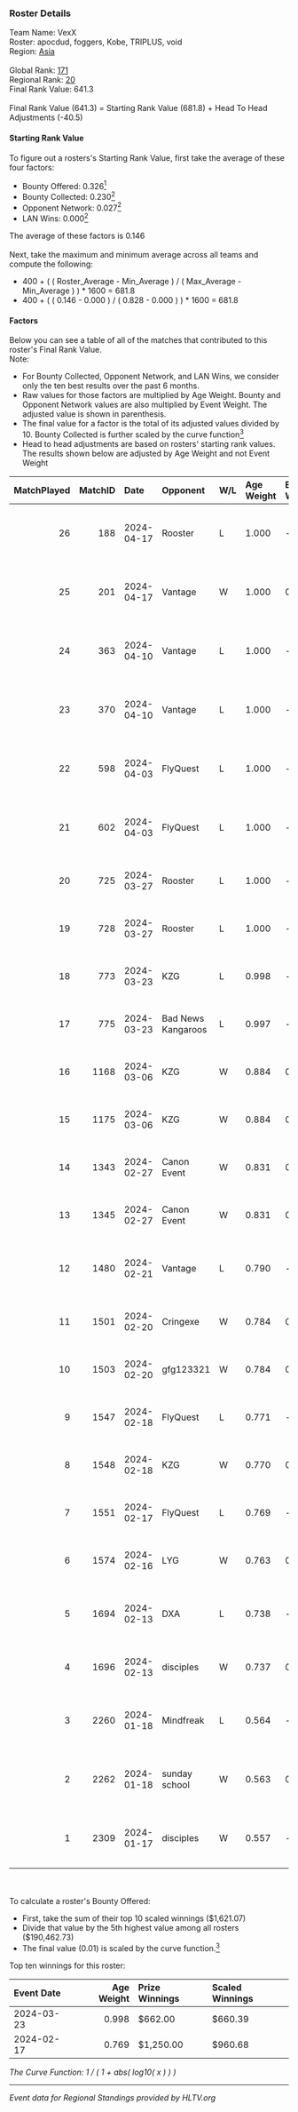 ### Roster Details<br />
Team Name: VexX<br />
Roster: apocdud, foggers, Kobe, TRIPLUS, void<br />
Region: [Asia]( ../standings_asia.md)<br />
<br />
Global Rank: [171](../standings_global.md)<br />
Regional Rank: [20]( ../standings_asia.md)<br />
Final Rank Value:  641.3<br />
<br />
Final Rank Value (641.3) = Starting Rank Value (681.8) + Head To Head Adjustments (-40.5)<br />

#### Starting Rank Value<br />
To figure out a rosters's Starting Rank Value, first take the average of these four factors:<br />
- Bounty Offered: 0.326[<sup>1</sup>](#table2)
- Bounty Collected: 0.230[<sup>2</sup>](#table1)
- Opponent Network: 0.027[<sup>2</sup>](#table1)
- LAN Wins: 0.000[<sup>2</sup>](#table1)

The average of these factors is 0.146<br />
<br />
Next, take the maximum and minimum average across all teams and compute the following:<br />
- 400 + ( ( Roster_Average - Min_Average ) / ( Max_Average - Min_Average ) ) * 1600 = 681.8
- 400 + ( ( 0.146 - 0.000 ) / ( 0.828 - 0.000 ) ) * 1600 = 681.8


#### Factors<br />
Below you can see a table of all of the matches that contributed to this roster's Final Rank Value.<br />
Note:<br />

- For Bounty Collected, Opponent Network, and LAN Wins, we consider only the ten best results over the past 6 months.
- Raw values for those factors are multiplied by Age Weight. Bounty and Opponent Network values are also multiplied by Event Weight. The adjusted value is shown in parenthesis.
- The final value for a factor is the total of its adjusted values divided by 10. Bounty Collected is further scaled by the curve function[<sup>3</sup>](#curveFunction)
- Head to head adjustments are based on rosters' starting rank values. The results shown below are adjusted by Age Weight and not Event Weight
<span id="table1"></span><br />


| MatchPlayed | MatchID | Date       | Opponent           | W/L | Age Weight | Event Weight | Bounty Collected | Opponent Network | LAN Wins  | H2H Adjustment | Participating Roster                        |
| -: | -: | :- | :- | :- | :- | :- | :- | :- | :- | -: | :- |
|          26 |     188 | 2024-04-17 | Rooster            | L   | 1.000      | -            | -                | -                | -         |          -8.21 | apocdud, foggers, Kobe, TRIPLUS, void       |
|          25 |     201 | 2024-04-17 | Vantage            | W   | 1.000      | 0.143        | 0.000 (0.000)    | 0.383 (0.055)    | 0 (0.000) |          15.93 | apocdud, foggers, Kobe, TRIPLUS, void       |
|          24 |     363 | 2024-04-10 | Vantage            | L   | 1.000      | -            | -                | -                | -         |         -15.56 | apocdud, foggers, Kobe, TRIPLUS, void       |
|          23 |     370 | 2024-04-10 | Vantage            | L   | 1.000      | -            | -                | -                | -         |         -17.00 | apocdud, foggers, Kobe, TRIPLUS, void       |
|          22 |     598 | 2024-04-03 | FlyQuest           | L   | 1.000      | -            | -                | -                | -         |          -1.91 | apocdud, foggers, Kobe, TRIPLUS, void       |
|          21 |     602 | 2024-04-03 | FlyQuest           | L   | 1.000      | -            | -                | -                | -         |          -1.95 | apocdud, foggers, Kobe, TRIPLUS, void       |
|          20 |     725 | 2024-03-27 | Rooster            | L   | 1.000      | -            | -                | -                | -         |          -9.85 | apocdud, foggers, kibstar, Kobe, void       |
|          19 |     728 | 2024-03-27 | Rooster            | L   | 1.000      | -            | -                | -                | -         |         -10.64 | apocdud, foggers, kibstar, Kobe, void       |
|          18 |     773 | 2024-03-23 | KZG                | L   | 0.998      | -            | -                | -                | -         |         -19.43 | apocdud, foggers, Kobe, rekonz, void        |
|          17 |     775 | 2024-03-23 | Bad News Kangaroos | L   | 0.997      | -            | -                | -                | -         |          -8.24 | apocdud, foggers, Kobe, rekonz, void        |
|          16 |    1168 | 2024-03-06 | KZG                | W   | 0.884      | 0.333        | 0.005 (0.002)    | 0.251 (0.074)    | 0 (0.000) |          10.89 | apocdud, foggers, Kobe, void, yourwombat    |
|          15 |    1175 | 2024-03-06 | KZG                | W   | 0.884      | 0.333        | 0.005 (0.002)    | 0.251 (0.074)    | 0 (0.000) |          11.74 | apocdud, foggers, Kobe, void, yourwombat    |
|          14 |    1343 | 2024-02-27 | Canon Event        | W   | 0.831      | 0.333        | 0.000 (0.000)    | 0.000 (0.000)    | 0 (0.000) |           3.81 | apocdud, damyo, foggers, Kobe, void         |
|          13 |    1345 | 2024-02-27 | Canon Event        | W   | 0.831      | 0.333        | 0.000 (0.000)    | 0.000 (0.000)    | 0 (0.000) |           3.96 | apocdud, damyo, foggers, Kobe, void         |
|          12 |    1480 | 2024-02-21 | Vantage            | L   | 0.790      | -            | -                | -                | -         |         -16.40 | Drox, Omichella, SkulL, viridian, vision    |
|          11 |    1501 | 2024-02-20 | Cringexe           | W   | 0.784      | 0.143        | 0.000 (0.000)    | 0.036 (0.004)    | 0 (0.000) |           6.31 | BROJVHS, Havoc, luffy, Mr Shark, Winnieeeee |
|          10 |    1503 | 2024-02-20 | gfg123321          | W   | 0.784      | 0.143        | 0.000 (0.000)    | 0.000 (0.000)    | 0 (0.000) |           3.81 | BaN4na, dcey, neo, nub, sunshinez           |
|           9 |    1547 | 2024-02-18 | FlyQuest           | L   | 0.771      | -            | -                | -                | -         |          -1.98 | apocdud, damyo, foggers, Kobe, void         |
|           8 |    1548 | 2024-02-18 | KZG                | W   | 0.770      | 0.143        | 0.005 (0.001)    | 0.251 (0.028)    | 0 (0.000) |          12.71 | dpr, Hassie, Lexon, Mingovi, Samuukxs       |
|           7 |    1551 | 2024-02-17 | FlyQuest           | L   | 0.769      | -            | -                | -                | -         |          -1.89 | apocdud, damyo, foggers, Kobe, void         |
|           6 |    1574 | 2024-02-16 | LYG                | W   | 0.763      | 0.303        | 0.004 (0.001)    | 0.146 (0.034)    | 0 (0.000) |          12.02 | apocdud, damyo, foggers, Kobe, void         |
|           5 |    1694 | 2024-02-13 | DXA                | L   | 0.738      | -            | -                | -                | -         |         -10.85 | apocdud, damyo, foggers, Kobe, SaVage       |
|           4 |    1696 | 2024-02-13 | disciples          | W   | 0.737      | 0.143        | 0.000 (0.000)    | -                | 0 (0.000) |           3.87 | badger, DickStacy, mswag, stevie, Texta     |
|           3 |    2260 | 2024-01-18 | Mindfreak          | L   | 0.564      | -            | -                | -                | -         |          -9.61 | apocdud, damyo, foggers, Kobe, yourwombat   |
|           2 |    2262 | 2024-01-18 | sunday school      | W   | 0.563      | 0.143        | -                | 0.077 (0.006)    | -         |           4.98 | apocdud, damyo, foggers, Kobe, yourwombat   |
|           1 |    2309 | 2024-01-17 | disciples          | W   | 0.557      | -            | -                | -                | -         |           2.98 | apocdud, damyo, foggers, Kobe, yourwombat   |

<br />
<span id="table2"></span><br />
To calculate a roster's Bounty Offered:<br />

- First, take the sum of their top 10 scaled winnings ($1,621.07)
- Divide that value by the 5th highest value among all rosters ($190,462.73)
- The final value (0.01) is scaled by the curve function.[<sup>3</sup>](#curveFunction)

Top ten winnings for this roster:<br />

| Event Date | Age Weight | Prize Winnings | Scaled Winnings |
| :- | -: | :- | :- |
| 2024-03-23 |      0.998 | $662.00        | $660.39         |
| 2024-02-17 |      0.769 | $1,250.00      | $960.68         |


<span id="curveFunction"></span>_The Curve Function: 1 / ( 1 + abs( log10( x ) ) )_<br />

---
_Event data for Regional Standings provided by HLTV.org_<br />
